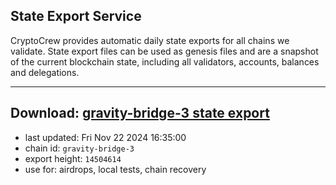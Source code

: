 ## State Export Service
CryptoCrew provides automatic daily state exports for all chains we validate. State export files can be used as genesis files and are a snapshot of the current blockchain state, including all validators, accounts, balances and delegations.

---
**Download: [gravity-bridge-3 state export](https://dl-eu2.ccvalidators.com/SERVICE/gravitybridge/gravity-bridge-3_export_14504614.json)**
---

- last updated: Fri Nov 22 2024 16:35:00
- chain id: `gravity-bridge-3`
- export height: `14504614`
- use for: airdrops, local tests, chain recovery
